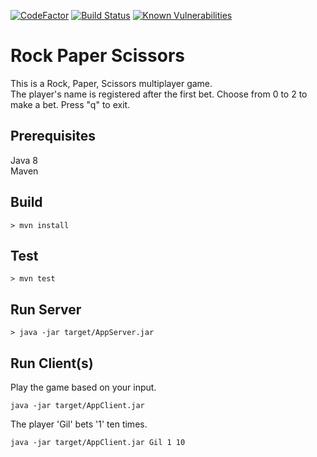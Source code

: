 [![CodeFactor](https://www.codefactor.io/repository/github/joaofranciscosantos/rock-paper-scissors/badge)](https://www.codefactor.io/repository/github/joaofranciscosantos/rock-paper-scissors)
[![Build Status](https://travis-ci.org/joaofranciscosantos/rock-paper-scissors.svg?branch=master)](https://travis-ci.org/joaofranciscosantos/rock-paper-scissors)
[![Known Vulnerabilities](https://snyk.io/test/github/joaofranciscosantos/rock-paper-scissors/badge.svg?targetFile=pom.xml)](https://snyk.io/test/github/joaofranciscosantos/rock-paper-scissors?targetFile=pom.xml)
# Rock Paper Scissors
This is a Rock, Paper, Scissors multiplayer game.
<br/>
The player's name is registered after the first bet. Choose from 0 to 2 to make a bet. Press "q" to exit.
## Prerequisites
Java 8
<br/>
Maven

## Build
```
> mvn install
```
## Test
```
> mvn test
```
## Run Server
```
> java -jar target/AppServer.jar
```
## Run Client(s)
Play the game based on your input.
```
java -jar target/AppClient.jar
```
The player 'Gil' bets '1' ten times.
```
java -jar target/AppClient.jar Gil 1 10
```
